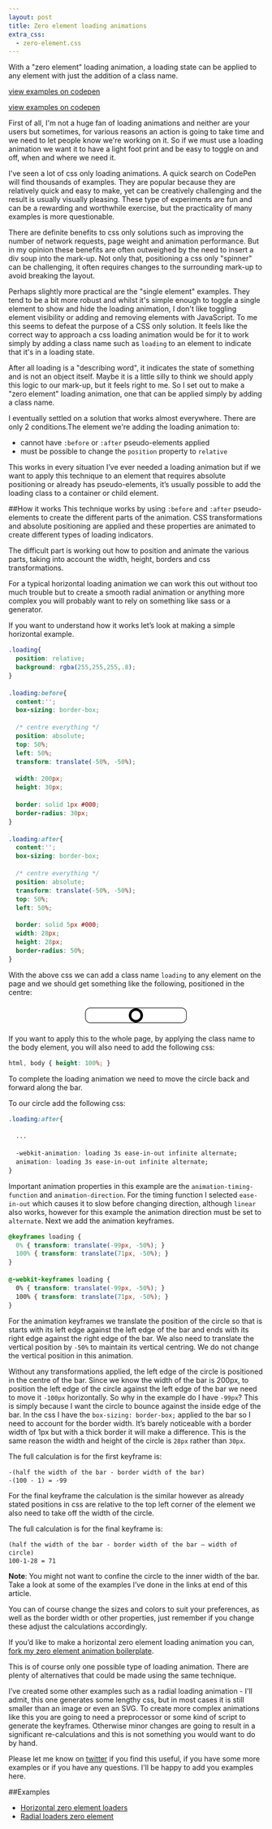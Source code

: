 ```yaml
---
layout: post
title: Zero element loading animations
extra_css:
  - zero-element.css
---
```


With a "zero element" loading animation, a loading state can be applied to any element with just the addition of a class name.

<div class="row">
  <div class="col col-6">
    <a href="http://codepen.io/MadeByMike/pen/bNeyEj?editors=110">
      <div class="loading horizontal-example"></div>
    </a>
    <p class="caption"><a href="http://codepen.io/MadeByMike/pen/bNeyEj?editors=110">view examples on codepen</a></p>
  </div>
  <div class="col col-6">
    <a href="http://codepen.io/MadeByMike/pen/bNeyEj?editors=110">
      <div class="loading radial-example"></div>
    </a>
    <p class="caption"><a href="http://codepen.io/MadeByMike/pen/bNeyEj?editors=110">view examples on codepen</a></p>
  </div>
</div>

First of all, I'm not a huge fan of loading animations and neither are your users but sometimes, for various reasons an action is going to take time and we need to let people know we're working on it. So if we must use a loading animation we want it to have a light foot print and be easy to toggle on and off, when and where we need it.

I've seen a lot of css only loading animations. A quick search on CodePen will find thousands of examples. They are popular because they are relatively quick and easy to make, yet can be creatively challenging and the result is usually visually pleasing. These type of experiments are fun and can be a rewarding and worthwhile exercise, but the practicality of many examples is more questionable.

There are definite benefits to css only solutions such as improving the number of network requests, page weight and animation performance. But in my opinion these benefits are often outweighed by the need to insert a div soup into the mark-up. Not only that, positioning a css only "spinner" can be challenging, it often requires changes to the surrounding mark-up to avoid breaking the layout.

Perhaps slightly more practical are the "single element" examples. They tend to be a bit more robust and whilst it's simple enough to toggle a single element to show and hide the loading animation, I don't like toggling element visibility or adding and removing elements with JavaScript. To me this seems to defeat the purpose of a CSS only solution. It feels like the correct way to approach a css loading animation would be for it to work simply by adding a class name such as `loading` to an element to indicate that it's in a loading state.

After all loading is a "describing word", it indicates the state of something and is not an object itself. Maybe it is a little silly to think we should apply this logic to our mark-up, but it feels right to me. So I set out to make a "zero element" loading animation, one that can be applied simply by adding a class name.

I eventually settled on a solution that works almost everywhere. There are only 2 conditions.The element we're adding the loading animation to:

 - cannot have `:before` or `:after` pseudo-elements applied
 - must be possible to change the `position` property to `relative`

This works in every situation I’ve ever needed a loading animation but if we want to apply this technique to an element that requires absolute positioning or already has pseudo-elements, it’s usually possible to add the loading class to a container or child element.

##How it works
This technique works by using `:before` and `:after` pseudo-elements to create the different parts of the animation. CSS transformations and absolute positioning are applied and these properties are animated to create different types of loading indicators.

The difficult part is working out how to position and animate the various parts, taking into account the width, height, borders and css transformations. 

For a typical horizontal loading animation we can work this out without too much trouble but to create a smooth radial animation or anything more complex you will probably want to rely on something like sass or a generator. 

If you want to understand how it works let’s look at making a simple horizontal example.

```css
.loading{
  position: relative; 
  background: rgba(255,255,255,.8);
}

.loading:before{
  content:''; 
  box-sizing: border-box;

  /* centre everything */
  position: absolute; 
  top: 50%;
  left: 50%; 
  transform: translate(-50%, -50%);
  
  width: 200px;
  height: 30px;
 
  border: solid 1px #000; 
  border-radius: 30px;
} 

.loading:after{
  content:''; 
  box-sizing: border-box;

  /* centre everything */
  position: absolute; 
  transform: translate(-50%, -50%);
  top: 50%;
  left: 50%;

  border: solid 5px #000;
  width: 28px;
  height: 28px;
  border-radius: 50%;
}
```

With the above css we can add a class name `loading` to any element on the page and we should get something like the following, positioned in the centre:

<img style="margin: 0 auto; display:block;" src="/img/zero-element-example.png">
 
If you want to apply this to the whole page, by applying the class name to the body element, you will also need to add the following css:

```css
html, body { height: 100%; }
```

To complete the loading animation we need to move the circle back and forward along the bar.

To our circle add the following css: 

```css
.loading:after{

  ...
  
  -webkit-animation: loading 3s ease-in-out infinite alternate;
  animation: loading 3s ease-in-out infinite alternate;
}
```

Important animation properties in this example are the `animation-timing-function` and `animation-direction`. For the timing function I selected `ease-in-out` which causes it to slow before changing direction, although `linear` also works, however for this example the animation direction must be set to `alternate`. Next we add the animation keyframes.

```css
@keyframes loading {
  0% { transform: translate(-99px, -50%); }
  100% { transform: translate(71px, -50%); }
}

@-webkit-keyframes loading {
  0% { transform: translate(-99px, -50%); }
  100% { transform: translate(71px, -50%); }
}
```

For the animation keyframes we translate the position of the circle so that is starts with its left edge against the left edge of the bar and ends with its right edge against the right edge of the bar. We also need to translate the vertical position by `-50%` to maintain its vertical centring. We do not change the vertical position in this animation.

Without any transformations applied, the left edge of the circle is positioned in the centre of the bar. Since we know the width of the bar is 200px, to position the left edge of the circle against the left edge of the bar we need to move it `-100px` horizontally. So why in the example do I have `-99px`? This is simply because I want the circle to bounce against the inside edge of the bar. In the css I have the `box-sizing: border-box;` applied to the bar so I need to account for the border width. It’s barely noticeable with a border width of 1px but with a thick border it will make a difference. This is the same reason the width and height of the circle is `28px` rather than `30px`.

The full calculation is for the first keyframe is: 

```
-(half the width of the bar - border width of the bar)
-(100 - 1) = -99
```

For the final keyframe the calculation is the similar however as already stated positions in css are relative to the top left corner of the element we also need to take off the width of the circle.

The full calculation is for the final keyframe is:

```
(half the width of the bar - border width of the bar – width of circle)
100-1-28 = 71
```

**Note**: You might not want to confine the circle to the inner width of the bar. Take a look at some of the examples I’ve done in the links at end of this article. 

You can of course change the sizes and colors to suit your preferences, as well as the border width or other properties, just remember if you change these adjust the calculations accordingly.

If you’d like to make a horizontal zero element loading animation you can, [fork my zero element animation boilerplate](http://codepen.io/MadeByMike/pen/6fced0cf51ce07ef6833aa775d254652).

This is of course only one possible type of loading animation. There are plenty of alternatives that could be made using the same technique.

I’ve created some other examples such as a radial loading animation - I'll admit, this one generates some lengthy css, but in most cases it is still smaller than an image or even an SVG. To create more complex animations like this you are going to need a preprocessor or some kind of script to generate the keyframes. Otherwise minor changes are going to result in a significant re-calculations and this is not something you would want to do by hand.

Please let me know on [twitter](https://twitter.com/MikeRiethmuller) if you find this useful, if you have some more examples or if you have any questions. I'll be happy to add you examples here.

##Examples

 - [Horizontal zero element loaders](http://codepen.io/MadeByMike/pen/bNeyEj?editors=110)
 - [Radial loaders zero element](http://codepen.io/MadeByMike/pen/bNeyEj?editors=110)